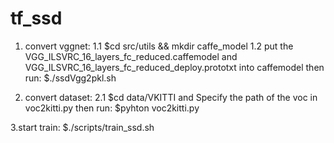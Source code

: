 # tf_ssd
1. convert vggnet:
  1.1 $cd src/utils && mkdir caffe_model
  1.2 put the VGG_ILSVRC_16_layers_fc_reduced.caffemodel and VGG_ILSVRC_16_layers_fc_reduced_deploy.prototxt into caffemodel then run:
      $./ssdVgg2pkl.sh

2. convert dataset:
  2.1 $cd data/VKITTI and Specify the path of the voc in voc2kitti.py then run:
    $pyhton voc2kitti.py
    
3.start train:
  $./scripts/train_ssd.sh
